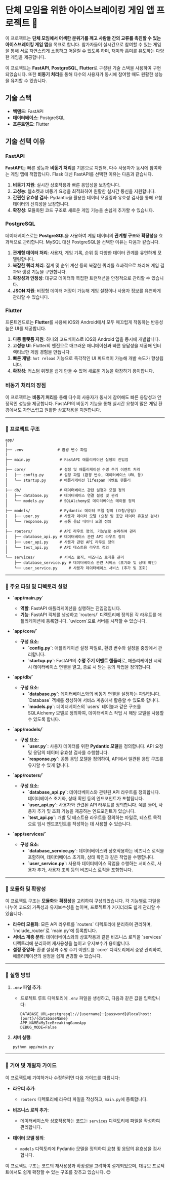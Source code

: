# 단체 모임을 위한 아이스브레이킹 게임 앱 프로젝트 🎉

이 프로젝트는 **단체 모임에서 어색한 분위기를 깨고 사람들 간의 교류를 촉진할 수 있는 아이스브레이킹 게임 앱**을 목표로 합니다. 참가자들이 실시간으로 참여할 수 있는 게임을 통해 서로 자연스럽게 소통하고 어울릴 수 있도록 하며, 재미와 흥미를 유도하는 다양한 게임을 제공합니다.

이 프로젝트는 **FastAPI**, **PostgreSQL**, **Flutter**로 구성된 기술 스택을 사용하여 구현되었습니다. 또한 **비동기 처리**를 통해 다수의 사용자가 동시에 참여할 때도 원활한 성능을 유지할 수 있습니다.


## 기술 스택

- **백엔드**: FastAPI
- **데이터베이스**: PostgreSQL
- **프론트엔드**: Flutter

## 기술 선택 이유

### FastAPI

**FastAPI**는 빠른 성능과 **비동기 처리**를 기본으로 지원해, 다수 사용자가 동시에 참여하는 게임 앱에 적합합니다. Flask 대신 FastAPI를 선택한 이유는 다음과 같습니다.

1. **비동기 지원**: 실시간 상호작용과 빠른 응답성을 보장합니다.
2. **고성능**: 웹소켓과 비동기 요청을 최적화하여 원활한 실시간 통신을 지원합니다.
3. **간편한 유효성 검사**: Pydantic을 활용한 데이터 모델링과 유효성 검사를 통해 요청 데이터의 신뢰성을 보장합니다.
4. **확장성**: 모듈화된 코드 구조로 새로운 게임 기능을 손쉽게 추가할 수 있습니다.

### PostgreSQL

데이터베이스로는 **PostgreSQL**을 사용하여 게임 데이터의 **관계형 구조**와 **확장성**을 효과적으로 관리합니다. MySQL 대신 PostgreSQL을 선택한 이유는 다음과 같습니다.

1. **관계형 데이터 처리**: 사용자, 게임 기록, 순위 등 다양한 데이터 관계를 유연하게 모델링합니다.
2. **복잡한 쿼리 처리**: 집계 및 순위 계산 등의 복잡한 쿼리를 효과적으로 처리해 게임 결과와 랭킹 기능을 구현합니다.
3. **확장성과 안정성**: 대규모 데이터와 복잡한 트랜잭션을 안정적으로 관리할 수 있습니다.
4. **JSON 지원**: 비정형 데이터 저장이 가능해 게임 설정이나 사용자 정보를 유연하게 관리할 수 있습니다.

### Flutter

프론트엔드로는 **Flutter**를 사용해 iOS와 Android에서 모두 매끄럽게 작동하는 반응성 높은 UI를 제공합니다.

1. **다중 플랫폼 지원**: 하나의 코드베이스로 iOS와 Android 앱을 동시에 개발합니다.
2. **고성능 UI**: Flutter의 엔진으로 매끄러운 애니메이션과 빠른 응답성을 제공해 인터랙티브한 게임 경험을 만듭니다.
3. **빠른 개발**: `hot reload` 기능으로 즉각적인 UI 피드백이 가능해 개발 속도가 향상됩니다.
4. **확장성**: 커스텀 위젯을 쉽게 만들 수 있어 새로운 기능을 확장하기 용이합니다.

### 비동기 처리의 장점

이 프로젝트는 **비동기 처리**를 통해 다수의 사용자가 동시에 참여해도 빠른 응답성과 안정적인 성능을 제공합니다. FastAPI의 비동기 기능을 통해 실시간 요청이 많은 게임 환경에서도 자연스럽고 원활한 상호작용을 지원합니다.

---

### 📂 프로젝트 구조

```plaintext
app/
│
├── .env               # 환경 변수 파일 
|
├── main.py             # FastAPI 애플리케이션 실행의 진입점
│
├── core/               # 설정 및 애플리케이션 수명 주기 이벤트 처리
│   ├── config.py       # 설정 파일 (환경 변수, 데이터베이스 URL 등)
│   └── startup.py      # 애플리케이션 lifespan 이벤트 핸들러
│
├── db/                 # 데이터베이스 관련 설정과 모델 정의
│   ├── database.py     # 데이터베이스 연결 설정 및 관리
│   └── models.py       # SQLAlchemy로 데이터베이스 테이블 정의
│
├── models/             # Pydantic 데이터 모델 정의 (요청/응답)
│   ├── user.py         # 사용자 데이터 모델 (요청 및 응답 데이터 유효성 검사)
│   └── response.py     # 공통 응답 데이터 모델 정의
│
├── routers/            # API 라우트 정의, 기능별로 분리하여 관리
│   ├── database_api.py # 데이터베이스 관련 API 라우트 정의
│   ├── user_api.py     # 사용자 관련 API 라우트 정의
│   └── test_api.py     # API 테스트용 라우트 정의
│    
└── services/           # 서비스 로직, 비즈니스 로직을 관리
    ├── database_service.py # 데이터베이스 관련 서비스 (초기화 및 상태 확인)
    └── user_service.py     # 사용자 데이터베이스 서비스 (추가 및 조회)
```

---

### 📄 주요 파일 및 디렉토리 설명

- **\`app/main.py\`**
  - **역할**: FastAPI 애플리케이션을 실행하는 진입점입니다.
  - **기능**: FastAPI 객체를 생성하고 \`routers/\` 디렉토리에 정의된 각 라우트를 애플리케이션에 등록합니다. \`uvicorn\`으로 서버를 시작할 수 있습니다.

- **\`app/core/\`**
  - **구성 요소**:
    - **\`config.py\`**: 애플리케이션 설정 파일로, 환경 변수와 설정을 중앙에서 관리합니다.
    - **\`startup.py\`**: FastAPI의 **수명 주기 이벤트 핸들러**로, 애플리케이션 시작 시 데이터베이스 연결을 열고, 종료 시 닫는 등의 작업을 정의합니다.

- **\`app/db/\`**
  - **구성 요소**:
    - **\`database.py\`**: 데이터베이스와의 비동기 연결을 설정하는 파일입니다. \`Database\` 객체를 생성하여 서비스 계층에서 활용할 수 있도록 합니다.
    - **\`models.py\`**: 데이터베이스의 \`users\` 테이블과 같은 구조를 SQLAlchemy 모델로 정의하여, 데이터베이스 작업 시 해당 모델을 사용할 수 있도록 합니다.

- **\`app/models/\`**
  - **구성 요소**:
    - **\`user.py\`**: 사용자 데이터를 위한 **Pydantic 모델**을 정의합니다. API 요청 및 응답의 데이터 유효성 검사를 수행합니다.
    - **\`response.py\`**: 공통 응답 모델을 정의하여, API에서 일관된 응답 구조를 유지할 수 있게 합니다.

- **\`app/routers/\`**
  - **구성 요소**:
    - **\`database_api.py\`**: 데이터베이스와 관련된 API 라우트를 정의합니다. 데이터베이스 초기화, 상태 확인 등의 엔드포인트가 포함됩니다.
    - **\`user_api.py\`**: 사용자와 관련된 API 라우트를 정의합니다. 예를 들어, 사용자 추가 및 조회 기능을 제공하는 엔드포인트가 있습니다.
    - **\`test_api.py\`**: 개발 및 테스트용 라우트를 정의하는 파일로, 테스트 목적으로 임시 엔드포인트를 작성하는 데 사용할 수 있습니다.

- **\`app/services/\`**
  - **구성 요소**:
    - **\`database_service.py\`**: 데이터베이스와 상호작용하는 비즈니스 로직을 포함하며, 데이터베이스 초기화, 상태 확인과 같은 작업을 수행합니다.
    - **\`user_service.py\`**: 사용자 데이터베이스 작업을 수행하는 서비스로, 사용자 추가, 사용자 조회 등의 비즈니스 로직을 포함합니다.

---

### 🧩 모듈화 및 확장성

이 프로젝트 구조는 **모듈화**와 **확장성**을 고려하여 구성되었습니다. 각 기능별로 파일을 나누어 코드의 가독성과 유지보수성을 높이며, 프로젝트가 커지더라도 쉽게 관리할 수 있습니다.

- **라우터 모듈화**: 모든 API 라우트를 \`routers\` 디렉토리에 분리하여 관리하며, \`include_router\`로 \`main.py\`에 등록합니다.
- **서비스 계층 분리**: 데이터베이스와의 상호작용과 같은 비즈니스 로직을 \`services\` 디렉토리에 분리하여 재사용성을 높이고 유지보수가 용이합니다.
- **설정 중앙화**: 환경 설정과 수명 주기 이벤트를 \`core\` 디렉토리에서 중앙 관리하여, 애플리케이션의 설정을 쉽게 변경할 수 있습니다.

---

### 🔧 실행 방법

1. **`.env` 파일 추가**:
   - 프로젝트 루트 디렉토리에 `.env` 파일을 생성하고, 다음과 같은 값을 입력합니다:
     ```plaintext
     DATABASE_URL=postgresql://{username}:{password}@localhost:{port}/{databaseName}
     APP_NAME=MyIceBreakingGameApp
     DEBUG_MODE=False
     ```

2. **서버 실행**:
   ```bash
   python app/main.py

---

### 🤝 기여 및 개발자 가이드

이 프로젝트에 기여하거나 수정하려면 다음 가이드를 따릅니다:

- **라우터 추가**:
  - `routers` 디렉토리에 라우터 파일을 작성하고, `main.py`에 등록합니다.

- **비즈니스 로직 추가**:
  - 데이터베이스와 상호작용하는 코드는 `services` 디렉토리에 파일을 작성하여 관리합니다.

- **데이터 모델 정의**:
  - `models` 디렉토리에 Pydantic 모델을 정의하여 요청 및 응답의 유효성을 검사합니다.

이 프로젝트 구조는 코드의 재사용성과 확장성을 고려하여 설계되었으며, 대규모 프로젝트에서도 쉽게 확장할 수 있는 구조를 갖추고 있습니다. 😊
